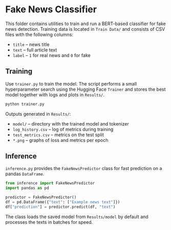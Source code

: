 # Fake News Classifier

This folder contains utilities to train and run a BERT-based classifier for fake news detection. Training data is located in `Train Data/` and consists of CSV files with the following columns:

- `title` – news title
- `text` – full article text
- `label` – `1` for real news and `0` for fake

## Training

Use `trainer.py` to train the model. The script performs a small hyperparameter search using the Hugging Face `Trainer` and stores the best model together with logs and plots in `Results/`.

```bash
python trainer.py
```

Outputs generated in `Results/`:

- `model/` – directory with the trained model and tokenizer
- `log_history.csv` – log of metrics during training
- `test_metrics.csv` – metrics on the test split
- `*.png` – graphs of loss and metrics per epoch

## Inference

`inference.py` provides the `FakeNewsPredictor` class for fast prediction on a pandas `DataFrame`.

```python
from inference import FakeNewsPredictor
import pandas as pd

predictor = FakeNewsPredictor()
df = pd.DataFrame({"text": ["Example news text"]})
df["prediction"] = predictor.predict(df, "text")
```

The class loads the saved model from `Results/model` by default and processes the texts in batches for speed.
